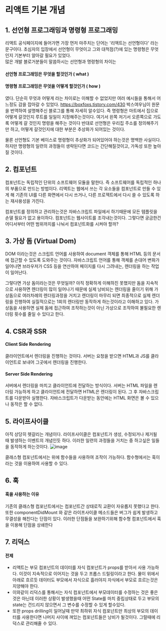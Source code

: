 # 리액트 기본 개념
## 1. 선언형 프로그래밍과 명령형 프로그래밍
리액트 공식페이지에 들어가면 가장 먼저 마주치는 단어는 '리액트는 선언형이다' 라는 문구이다. 초심자의 입장에서 선언형이 무엇이고 그와 대척점(?)에 있는 명령형은 무엇인지 기본부터 알아갈 필요가 있었다.  
많은 개발 블로거분들이 말씀하시는 선언형과 명령형의 차이는  
#### 선언형 프로그래밍은 무엇을 할것인가 ( what )
#### 명령형 프로그래밍은 무엇을 어떻게 할것인가 ( how )
였다. 단순히 무엇과 어떻게 라는 차이로는 이해할 수 없었지만 여러 예시들을 통해서 어느정도 감을 잡아갈 수 있었다.
https://boxfoxs.tistory.com/430 박스여우님이 원문을 번역하여 설명해주신 블로그를 통해 자세히 알수있다. 
즉 명령형은 마트에서 집으로 어떻게 갈것인지 루트를 일일이 지정해주는것이다. 여기서 왼쪽 저기서 오른쪽으로 가도록 어떻게 갈 것인지 명령을 해주는 것이다
반대로 선언형은 우리집 주소를 정의해주기만 하고, 어떻게 갈것인지에 대한 부분은 추상화가 되어있는 것이다.  

물론 선언형도 기본 베이스로 명령형이 추상화가 되어있어야 하는것은 명백한 사실이다. 하지만 명령형의 일련의 과정들이 생략된다면 코드는 간단해질것이고, 가독성 또한 높아질 것이다.

## 2. 컴포넌트
컴포넌트는 독립적인 단위의 소프트웨어 모듈을 말한다. 즉 소프트웨어를 독립적인 하나의 부품으로 만드는 방법이다. 리액트는 웹에서 쓰는 각 요소들을 컴포넌트로 만들 수 있게 해 기존의 UI를 다른 화면에서 다시 쓰거나, 다른 프로젝트에서 다시 쓸 수 있도록 하는 재사용성을 가진다.

컴포넌트를 정의하고 관리하는것은 자바스크립트 파일에서 하기때문에 모든 템플릿을 손댈 필요가 없고 용이하다. 컴포넌트는 웹사이트를 조각내는것이다. 그렇다면 궁금한건 어디서부터 어떤 범위까지를 나눠서 컴포넌트화를 시켜야 할까?

## 3. 가상 돔 (Virtual Dom)
DOM 이라는것은 스크립트 언어를 사용하여 document 객체를 통해 HTML 등의 문서에 접근할 수 있도록 도와주는 것이다. 자바스크립트 언어를 통해 객체를 손대어 변화가 일어나면 브라우저가 CSS 등을 연산하여 
페이지를 다시 그려내는, 렌더링을 하는 작업이 일어난다.

그렇다면 가상 돔이라는것은 무엇일까? 아직 정확하게 이해하진 못했지만 돔을 지속적으로 사용하면 렌더링이 많이 일어나기 때문에 실제 낭비되는 렌더링을 줄이기 위해 가상돔으로 여러차례의 렌더링과정을 거치고 렌더링이 마무리
되면 최종적으로 실제 렌더링을 진행하여 실질적으로는 1회의 렌더링만 동작하게 하는것이라고 이해하고 있다. 가상돔을 사용하면 실제 돔에 접근하여 조작하는것이 아닌 가상으로 조작하여 불필요한 렌더링 횟수를 줄일 수 있다고 한다.

## 4. CSR과 SSR
#### Client Side Rendering
클라이언트에서 렌더링을 진행하는 것이다. 서버는 요청을 받으면 HTML과 JS를 클라이언트로 보내어 그곳에서 렌더링을 진행한다. 
#### Server Side Rendering
서버에서 렌더링을 마치고 클라이언트에 전달하는 방식이다. 서버는 HTML 파일을 렌더링 가능하게 하고 클라이언트에 전달하면 HTML은 렌더링이 된다. 그 후 자바스크립트를 다운받아 실행한다. 자바스크립트가 다운받는 동안에는
HTML 화면은 볼 수 있으나 동작은 할 수 없다.

## 5. 라이프사이클
아직 상당히 헷갈리는 개념이다. 라이프사이클은 컴포넌트가 생성, 수정되거나 제거될 때 발생하는 이벤트의 개념인듯 하다. 이러한 일련의 과정들을 거치는 중 하고싶은 일들을 동작하게 하는것이다. 
![image](https://user-images.githubusercontent.com/90598408/158525302-171a1b5c-5203-4ea1-85c5-9d9ac1f557a7.png)

클래스형 컴포넌트에서는 위에 함수들을 사용하여 조작이 가능하다. 함수형에서는 훅이라는 것을 이용하여 사용할 수 있다.

## 6. 훅
#### 훅을 사용하는 이유
기존의 클래스형 컴포넌트에서는 컴포넌트간 상태로직 교환이 자유롭지 못했다고 한다. 또한 componentDidMount 와 같은 라이프사이클 메소드들은 버그가 쉽게 발생하고 무결성을 해친다는 단점이 있다. 이러한 단점들을 보완하기위해 함수형 컴포넌트에서 훅을 이용해 단점을 상쇄한다

## 7. 리덕스
#### 전제
- 리액트는 부모 컴포넌트의 데이터를 자식 컴포넌트가 props를 받아서 사용 가능하다. 이것이 지속적으로 이어지는 것을 두고 프롭스 드릴링이라고 한다. 물이 위에서 아래로 흐르듯 데이터도 부모에서 자식으로 흘러야지 자식에서 부모로 흐르는것은 지양해야 한다.
- 이와같이 리덕스를 통해서는 자식 컴포넌트에서 부모데이터를 수정하는 것은 좋은 것은 아닌데 이러한 상황이 발생했을때 어떤 State를 마치 중립상태로 두고 부모의 state는 건드리지 않으면서 그 변수를 수정할 수 있게 할수있다.
- 또한 props drilling이 일어날때 만약 최하위 자식 컴포넌트만 최상의 부모의 데이터를 사용한다면 나머지 사이에 껴있는 컴포넌트들은 낭비가 될것이다. 그럴때에 리덕스로 관리해줄 수 있다.
